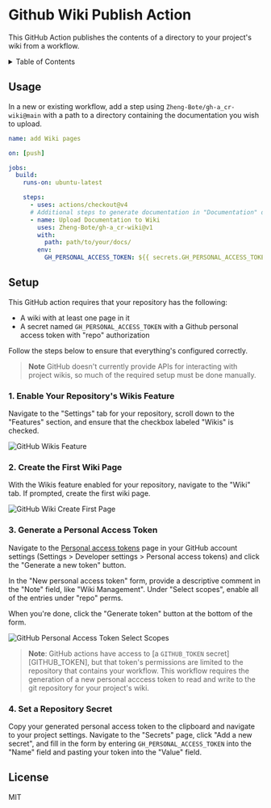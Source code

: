 # Github Wiki Publish Action

This GitHub Action publishes the contents of a directory to your project's wiki from a workflow.

<!-- START doctoc generated TOC please keep comment here to allow auto update -->
<!-- DON'T EDIT THIS SECTION, INSTEAD RE-RUN doctoc TO UPDATE -->
<details>
<summary>Table of Contents</summary>

- [Usage](#usage)
- [Setup](#setup)
  - [1. Enable Your Repository's Wikis Feature](#1-enable-your-repositorys-wikis-feature)
  - [2. Create the First Wiki Page](#2-create-the-first-wiki-page)
  - [3. Generate a Personal Access Token](#3-generate-a-personal-access-token)
  - [4. Set a Repository Secret](#4-set-a-repository-secret)
- [License](#license)

</details>
<!-- END doctoc generated TOC please keep comment here to allow auto update -->


## Usage

In a new or existing workflow,
add a step using `Zheng-Bote/gh-a_cr-wiki@main`
with a path to a directory containing the documentation you wish to upload.

```yml
name: add Wiki pages

on: [push]

jobs:
  build:
    runs-on: ubuntu-latest

    steps:
      - uses: actions/checkout@v4
      # Additional steps to generate documentation in "Documentation" directory
      - name: Upload Documentation to Wiki
        uses: Zheng-Bote/gh-a_cr-wiki@v1
        with:
          path: path/to/your/docs/
        env:
          GH_PERSONAL_ACCESS_TOKEN: ${{ secrets.GH_PERSONAL_ACCESS_TOKEN }}
```

## Setup

This GitHub action requires that your repository has the following:

- A wiki with at least one page in it
- A secret named `GH_PERSONAL_ACCESS_TOKEN`
  with a Github personal access token with "repo" authorization

Follow the steps below to ensure that everything's configured correctly.

> **Note**
> GitHub doesn't currently provide APIs for interacting with project wikis,
> so much of the required setup must be done manually.

### 1. Enable Your Repository's Wikis Feature

Navigate to the "Settings" tab for your repository,
scroll down to the "Features" section,
and ensure that the checkbox labeled "Wikis" is checked.

![GitHub Wikis Feature](https://user-images.githubusercontent.com/7659/72726104-5f3aff80-3b3c-11ea-8f2e-fe73aff0276b.png)

### 2. Create the First Wiki Page

With the Wikis feature enabled for your repository,
navigate to the "Wiki" tab.
If prompted,
create the first wiki page.

![GitHub Wiki Create First Page](https://user-images.githubusercontent.com/7659/72726186-927d8e80-3b3c-11ea-8014-4622f8ff3226.png)

### 3. Generate a Personal Access Token

Navigate to the [Personal access tokens](https://github.com/settings/tokens) page 
in your GitHub account settings
(Settings > Developer settings > Personal access tokens)
and click the "Generate a new token" button.

In the "New personal access token" form,
provide a descriptive comment in the "Note" field, like "Wiki Management".
Under "Select scopes",
enable all of the entries under "repo" perms.

When you're done,
click the "Generate token" button at the bottom of the form.

![GitHub Personal Access Token Select Scopes](https://user-images.githubusercontent.com/7659/72726210-9f9a7d80-3b3c-11ea-81b4-528de92fb9fa.png)

> **Note**: 
> GitHub actions have access to [a `GITHUB_TOKEN` secret][GITHUB_TOKEN],
> but that token's permissions are limited to 
> the repository that contains your workflow.
> This workflow requires the generation of a new personal acccess token
> to read and write to the git repository for your project's wiki.

### 4. Set a Repository Secret

Copy your generated personal access token to the clipboard
and navigate to your project settings.
Navigate to the "Secrets" page,
click "Add a new secret",
and fill in the form by 
entering `GH_PERSONAL_ACCESS_TOKEN` into the "Name" field and 
pasting your token into the "Value" field.

## License

MIT

